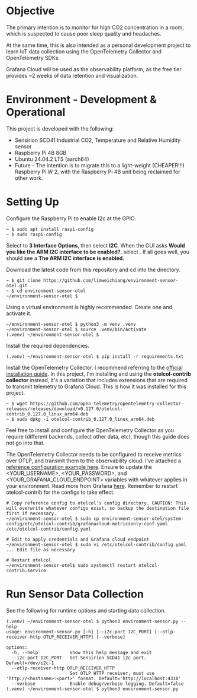 # Objective

The primary intention is to monitor for high CO2 concentration in a room, which is suspected to cause poor sleep quality and headaches.

At the same time, this is also intended as a personal development project to learn IoT data collection using the OpenTelemetry Collector and OpenTelemetry SDKs.

Grafana Cloud will be used as the observability platform, as the free tier provides ~2 weeks of data retention and visualization.

# Environment - Development & Operational

This project is developed with the following:
- Sensirion SCD41 Industrial CO2, Temperature and Relative Humidity sensor
- Raspberry Pi 4B 8GB
- Ubuntu 24.04.2 LTS (aarch64)
- Future - The intention is to migrate this to a light-weight (CHEAPER!!!) Raspberry Pi W 2, with the Raspberry Pi 4B unit being reclaimed for other work.

# Setting Up

Configure the Raspberry Pi to enable I2c at the GPIO.
```
~ $ sudo apt install raspi-config
~ $ sudo raspi-config
```
Select to **3 Interface Options**, then select **I2C**. When the GUI asks **Would you like the ARM I2C interface to be enabled?**, select **<Yes>**. If all goes well, you should see a **The ARM I2C interface is enabled**.

Download the latest code from this repository and cd into the directory.
```
~ $ git clone https://github.com/limweichiang/environment-sensor-otel.git
~ $ cd environment-sensor-otel
~/environment-sensor-otel $ 
```

Using a virtual environment is highly recommended. Create one and activate it.
```
~/environment-sensor-otel $ python3 -m venv .venv
~/environment-sensor-otel $ source .venv/bin/Activate
(.venv) ~/environment-sensor-otel $
```

Install the required dependencies.
```
(.venv) ~/environment-sensor-otel $ pip install -r requirements.txt
```

Install the OpenTelemetry Collector. I recommend referring to the [official installation guide](https://opentelemetry.io/docs/collector/installation/#linux). In this project, I'm installing and using the **otelcol-contrib collector** instead, it's a variation that includes extensions that are required to transmit telemetry to Grafana Cloud. This is how it was installed for this project.
```
~ $ wget https://github.com/open-telemetry/opentelemetry-collector-releases/releases/download/v0.127.0/otelcol-contrib_0.127.0_linux_arm64.deb
~ $ sudo dpkg -i otelcol-contrib_0.127.0_linux_arm64.deb 
```
Feel free to install and configure the OpenTelemetry Collector as you require (different backends, collect other data, etc), though this guide does not go into that. 

The OpenTelemetry Collector needs to be configured to receive metrics over OTLP, and transmit them to the observability cloud. I've attached a [reference configuration example here](system-config/etc/otelcol-contrib/grafanacloud-metricsonly-conf.yaml). Ensure to update the \<YOUR_USERNAME\>, \<YOUR_PASSWORD\>, and \<YOUR_GRAFANA_CLOUD_ENDPOINT\> variables with whatever applies in your environment. Read more from Grafana [here](https://grafana.com/docs/grafana-cloud/send-data/otlp/send-data-otlp/#recommended-opentelemetry-setup-via-grafana-cloud-integrations). Remember to restart otelcol-contrib for the configs to take effect.
```
# Copy reference config to otelcol's config directory. CAUTION: This will overwrite whatever configs exist, so backup the destination file first if necessary.
~/environment-sensor-otel $ sudo cp environment-sensor-otel/system-config/etc/otelcol-contrib/grafanacloud-metricsonly-conf.yaml /etc/otelcol-contrib/config.yaml

# Edit to apply credentials and Grafana cloud endpoint
~/environment-sensor-otel $ sudo vi /etc/otelcol-contrib/config.yaml
... Edit file as necessary

# Restart otelcol
~/environment-sensor-otel$ sudo systemctl restart otelcol-contrib.service
```

# Run Sensor Data Collection

See the following for runtime options and starting data collection.
```
(.venv) ~/environment-sensor-otel $ python3 environment-sensor.py --help
usage: environment-sensor.py [-h] [--i2c-port I2C_PORT] [--otlp-receiver-http OTLP_RECEIVER_HTTP] [--verbose]

options:
  -h, --help            show this help message and exit
  --i2c-port I2C_PORT   Set Sensirion SCD41 i2c port. Default=/dev/i2c-1
  --otlp-receiver-http OTLP_RECEIVER_HTTP
                        Set OTLP HTTP receiver, must use 'http://<hostname>:<port>' format. Default='http://localhost:4318'
  --verbose             Enable debug/verbose logging. Default=false
(.venv) ~/environment-sensor-otel $ python3 environment-sensor.py
```